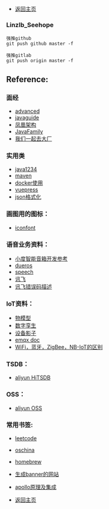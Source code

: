 * [返回主页](../home.md)

### Linzlb_Seehope
```
强推github
git push github master -f

强推gitlab
git push origin master -f
```

## Reference:
### 面经
* [advanced](https://doocs.gitee.io/advanced-java/#/)
* [javaguide](https://javaguide.cn/)
* [凤凰架构](http://icyfenix.cn/)
* [JavaFamily](https://gitee.com/sharehappy/JavaFamily)
* [我们一起去大厂](https://aobing.blog.csdn.net/category_9424379.html)

### 实用类
* [java1234](http://blog.java1234.com/index.html)
* [maven](https://mvnrepository.com/)
* [docker使用](https://www.runoob.com/docker/docker-container-usage.html)
* [vuepress](https://v2.vuepress.vuejs.org/zh/)
* [json格式化](https://www.json.cn/)


### 画图用的图标：
* [iconfont](https://www.iconfont.cn/)

### 语音业务资料：
* [小度智能音箱开发参考](https://www.cnblogs.com/qinlongqiang/p/12498788.html)
* [dueros](https://dueros.baidu.com/didp/doc/dueros-bot-platform/dbp-smart-home/smart-home-skill/intro-smart-skill_markdown)
* [speech](https://www.duiopen.com/docs/smarthome_overview)
* [讯飞](https://aiui.xfyun.cn/doc/aiui/)
* [讯飞错误码描述](https://shimo.im/sheet/w3yUy39uNKs0J7DT)

### IoT资料：
* [物模型](https://help.aliyun.com/document_detail/88239.html)
* [数字孪生](https://help.aliyun.com/document_detail/182342.html)
* [设备影子](https://help.aliyun.com/document_detail/53927.html)
* [emqx doc](https://docs.emqx.com/zh/enterprise/v4.2/development/protocol.html#mqtt%E5%8D%8F%E8%AE%AE)
* [WiFi，蓝牙，ZigBee，NB-IoT的区别](https://blog.csdn.net/wshh123456/article/details/88785761)

### TSDB：
* [aliyun HiTSDB](https://help.aliyun.com/document_detail/55652.html)

### OSS：
* [aliyun OSS](https://help.aliyun.com/document_detail/177682.html?spm=a2c4g.11186623.6.620.414113c0XjO9xB)

### 常用书签:
* [leetcode](https://leetcode-cn.com/)
* [oschina](https://www.oschina.net/)
* [homebrew](https://brew.sh/index_zh-cn)
* [生成banner的网站](http://www.network-science.de/ascii/)
* [apollo原理及集成](https://blog.csdn.net/wuzhiwei549/article/details/105139608/)

* [返回主页](../home.md)